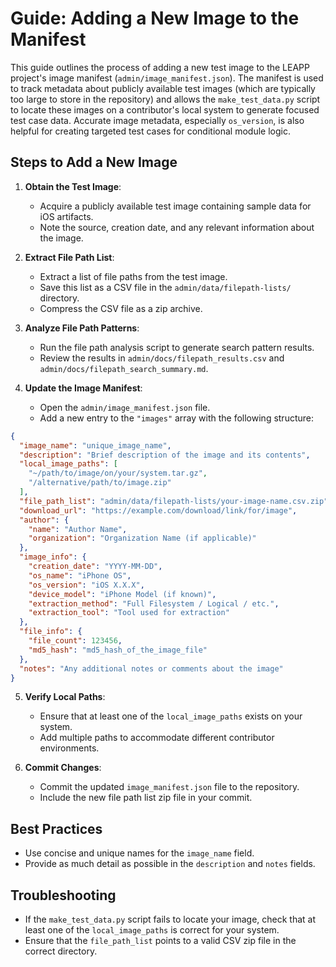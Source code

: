 # Guide: Adding a New Image to the Manifest

This guide outlines the process of adding a new test image to the LEAPP project's image manifest (`admin/image_manifest.json`). The manifest is used to track metadata about publicly available test images (which are typically too large to store in the repository) and allows the `make_test_data.py` script to locate these images on a contributor's local system to generate focused test case data. Accurate image metadata, especially `os_version`, is also helpful for creating targeted test cases for conditional module logic.

## Steps to Add a New Image

1. **Obtain the Test Image**:
   - Acquire a publicly available test image containing sample data for iOS artifacts.
   - Note the source, creation date, and any relevant information about the image.

2. **Extract File Path List**:
   - Extract a list of file paths from the test image.
   - Save this list as a CSV file in the `admin/data/filepath-lists/` directory.
   - Compress the CSV file as a zip archive.

3. **Analyze File Path Patterns**:
   - Run the file path analysis script to generate search pattern results.
   - Review the results in `admin/docs/filepath_results.csv` and `admin/docs/filepath_search_summary.md`.

4. **Update the Image Manifest**:
   - Open the `admin/image_manifest.json` file.
   - Add a new entry to the `"images"` array with the following structure:

```json
{
  "image_name": "unique_image_name",
  "description": "Brief description of the image and its contents",
  "local_image_paths": [
    "~/path/to/image/on/your/system.tar.gz",
    "/alternative/path/to/image.zip"
  ],
  "file_path_list": "admin/data/filepath-lists/your-image-name.csv.zip",
  "download_url": "https://example.com/download/link/for/image",
  "author": {
    "name": "Author Name",
    "organization": "Organization Name (if applicable)"
  },
  "image_info": {
    "creation_date": "YYYY-MM-DD",
    "os_name": "iPhone OS",
    "os_version": "iOS X.X.X",
    "device_model": "iPhone Model (if known)",
    "extraction_method": "Full Filesystem / Logical / etc.",
    "extraction_tool": "Tool used for extraction"
  },
  "file_info": {
    "file_count": 123456,
    "md5_hash": "md5_hash_of_the_image_file"
  },
  "notes": "Any additional notes or comments about the image"
}
```

5. **Verify Local Paths**:
   - Ensure that at least one of the `local_image_paths` exists on your system.
   - Add multiple paths to accommodate different contributor environments.

6. **Commit Changes**:
   - Commit the updated `image_manifest.json` file to the repository.
   - Include the new file path list zip file in your commit.

## Best Practices

- Use concise and unique names for the `image_name` field.
- Provide as much detail as possible in the `description` and `notes` fields.

## Troubleshooting

- If the `make_test_data.py` script fails to locate your image, check that at least one of the `local_image_paths` is correct for your system.
- Ensure that the `file_path_list` points to a valid CSV zip file in the correct directory.

